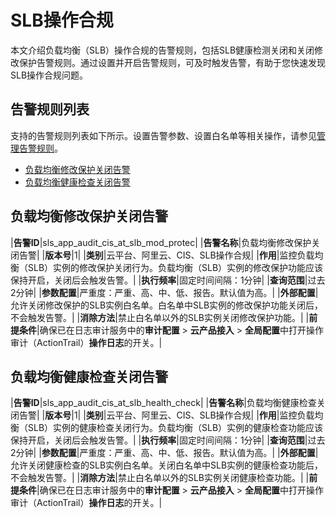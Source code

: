# SLB操作合规

本文介绍负载均衡（SLB）操作合规的告警规则，包括SLB健康检测关闭和关闭修改保护告警规则。通过设置并开启告警规则，可及时触发告警，有助于您快速发现SLB操作合规问题。

## 告警规则列表

支持的告警规则列表如下所示。设置告警参数、设置白名单等相关操作，请参见[管理告警规则](/cn.zh-CN/应用中心（App）/日志审计服务/告警/管理告警规则.md)。

-   [负载均衡修改保护关闭告警](#section_0y8_dbq_m4f)
-   [负载均衡健康检查关闭告警](#section_r7d_vtz_kky)

## 负载均衡修改保护关闭告警

|**告警ID**|sls\_app\_audit\_cis\_at\_slb\_mod\_protec|
|**告警名称**|负载均衡修改保护关闭告警|
|**版本号**|1|
|**类别**|云平台、阿里云、CIS、SLB操作合规|
|**作用**|监控负载均衡（SLB）实例的修改保护关闭行为。负载均衡（SLB）实例的修改保护功能应该保持开启，关闭后会触发告警。|
|**执行频率**|固定时间间隔：1分钟|
|**查询范围**|过去2分钟|
|**参数配置**|严重度：严重、高、中、低、报告。默认值为高。|
|**外部配置**|允许关闭修改保护的SLB实例白名单。白名单中SLB实例的修改保护功能关闭后，不会触发告警。|
|**消除方法**|禁止白名单以外的SLB实例关闭修改保护功能。|
|**前提条件**|确保已在日志审计服务中的**审计配置** \> **云产品接入** \> **全局配置**中打开操作审计（ActionTrail）**操作日志**的开关。|

## 负载均衡健康检查关闭告警

|**告警ID**|sls\_app\_audit\_cis\_at\_slb\_health\_check|
|**告警名称**|负载均衡健康检查关闭告警|
|**版本号**|1|
|**类别**|云平台、阿里云、CIS、SLB操作合规|
|**作用**|监控负载均衡（SLB）实例的健康检查关闭行为。负载均衡（SLB）实例的健康检查功能应该保持开启，关闭后会触发告警。|
|**执行频率**|固定时间间隔：1分钟|
|**查询范围**|过去2分钟|
|**参数配置**|严重度：严重、高、中、低、报告。默认值为高。|
|**外部配置**|允许关闭健康检查的SLB实例白名单。关闭白名单中SLB实例的健康检查功能后，不会触发告警。|
|**消除方法**|禁止白名单以外的SLB实例关闭健康检查功能。|
|**前提条件**|确保已在日志审计服务中的**审计配置** \> **云产品接入** \> **全局配置**中打开操作审计（ActionTrail）**操作日志**的开关。|

